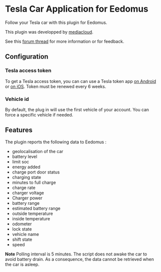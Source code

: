 # Tesla Car Application for Eedomus

Follow your Tesla car with this plugin for Eedomus.

This plugin was developped by [mediacloud](https://forum.eedomus.com/ucp.php?i=pm&mode=compose&u=5280).

See this [forum thread](https://forum.eedomus.com/viewtopic.php?f=16&t=10515) for more information or for feedback.

## Configuration

### Tesla access token

To get a Tesla access token, you can can use a Tesla token app [on Android](https://play.google.com/store/apps/details?id=net.leveugle.teslatokens&hl=fr) or [on iOS](https://apps.apple.com/us/app/auth-app-for-tesla/id1552058613). Token must be renewed every 6 weeks.

### Vehicle id

By default, the plug in will use the first vehicle of your account. You can force a specific vehicle if needed.

## Features

The plugin reports the following data to Eedomus :

- geolocalisation of the car
- battery level
- limit soc
- energy added
- charge port door status
- charging state
- minutes to full charge
- charge rate
- charger voltage
- Charger power
- battery range
- estimated battery range
- outside temperature
- inside temperature
- odometer
- lock state
- vehicle name
- shift state
- speed

**Note**
Polling interval is 5 minutes. The script does not awake the car to avoid battery drain. As a consequence, the data cannot be retrieved when the car is asleep.